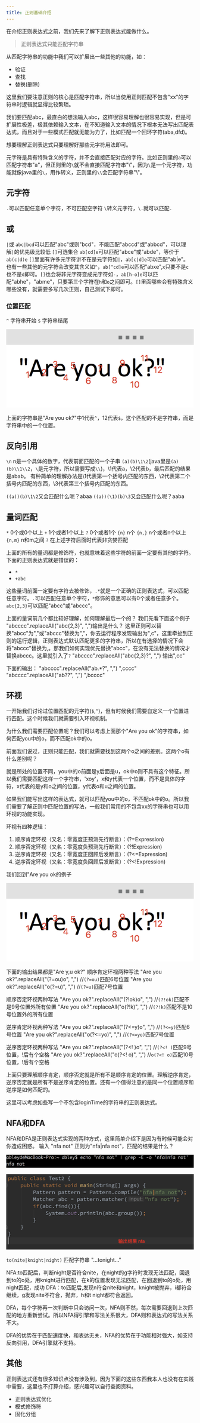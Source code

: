 ```yaml
---
title: 正则基础介绍
---
```


在介绍正则表达式之前，我们先来了解下正则表达式能做什么。

> 正则表达式只能匹配字符串

从匹配字符串的功能中我们可以扩展出一些其他的功能，如：
- 验证
- 查找
- 替换(删除)

这里我们要注意正则的核心是匹配字符串，所以当使用正则匹配不包含"xx"的字符串时逻辑就显得比较繁琐。

我们要匹配abc，最直白的想法输入abc，这样很容易理解也很容易实现，但是可扩展性极差，极其依赖输入文本，在不知道输入文本的情况下根本无法写出匹配表达式，而且对于一些模式匹配就无能为力了，比如匹配一个回环字符(aba,dfd)。

想要理解正则表达式只要理解好那些元字符用法即可。

元字符是具有特殊含义的字符，并不会直接匹配对应的字符。比如正则里的`a`可以匹配字符串"a"，但正则里的`\`就不会直接匹配字符串"\\"，因为`\`是一个元字符，功能就像java里的`\`，用作转义，正则里的`\\`会匹配字符串"\\"。

<!--more-->

## 元字符

`.`可以匹配任意单个字符，不可匹配空字符
`\`转义元字符，`\.`就可以匹配`.`

## 或
`|`或 `abc|bcd`可以匹配"abc"或则"bcd"，不能匹配"abccd"或"abbcd"，可以理解`|`的优先级比较低
`[]`可选集合 `ab[cd]e`可以匹配"abce"或"abde"，等价于`ab(c|d)e`
`[]`里面有许多元字符讲不在是元字符如`|`，`ab[c|d]e`可以匹配"ab|e"。也有一些其他的元字符会改变其含义如`^`，`ab[^cd]e`可以匹配"abxe",`x`只要不是`c`也不是`d`即可。`[]`也会将非元字符变成元字符如`-`，`ab[h-o]e`可以匹配"abhe"，"abme"，只要第三个字符在`h`和`o`之间即可。`[]`里面哪些会有特殊含义哪些没有，就需要多写几次正则，自己测试下即可。


### 位置匹配
`^` 字符串开始
`$` 字符串结尾

![enter description here](./images/1534859488392.png)

上面的字符串是"Are you ok?"中1代表`^`，12代表`$`，这个匹配的不是字符串，而是字符串中的一个位置。

## 反向引用
`\n` n是一个具体的数字，代表前面匹配的一个子串
`(a)(b)\1\2`(java里是`(a)(b)\\1\\2`，`\`是元字符，所以需要写成`\\`)，\1代表a，\2代表b，最后匹配的结果是abab。
有种简单的理解办法是\1代表第一个括号内匹配的东西，\2代表第二个括号内匹配的东西，\3代表第三个括号内匹配的东西。

`((a))(b)\1\2`又会匹配什么呢？abaa
`((a))(\1)(b)\3`又会匹配什么呢？aaba


## 量词匹配
`*` 0个或0个以上
`+` 1个或者1个以上
`?` 0个或者1个
`{n}` n个
`{n,}` n个或者n个以上
`{n,m}` n和m之间
`?` 在上述字符后面时代表非贪婪匹配

上面的所有的量词都是修饰符，也就意味着这些字符的前面一定要有其他的字符。下面的正则表达式就是错误的：
- `*`
- `+abc`

这些量词前面一定要有字符去被修饰，`.*`就是一个正确的正则表达式，可以匹配任意字符。`.`可以匹配任意单个字符，`*`修饰的意思可以有0个或者任意多个。`abc{2,3}`可以匹配"abcc"或"abccc"。

上面的量词前几个都比较好理解，如何理解最后一个的？
我们先看下面这个例子
"abcccc".replaceAll("abc{2,3}", ",")输出是什么？
这里正则可以替换"abcc"为","或"abccc"替换为","，你去运行程序发现输出为",c"，这里牵扯到正则的运行逻辑，正则表达式默认匹配更多的字符串，所以在有选择的情况下会将"abccc"替换为,。那我们如何实现优先替换"abcc"，在没有无法替换的情况才替换abccc。这里就引入了`?`
"abcccc".replaceAll("abc{2,3}?", ",")  输出",cc"

下面的输出：
"abcccc".replaceAll("ab.*?", ",") ",cccc"
"abcccc".replaceAll("ab??", ",") ",bcccc"

## 环视
一开始我们讨论过位置匹配的元字符(`$`,`^`)，但有时候我们需要自定义一个位置进行匹配。这个时候我们就需要引入环视机制。

为什么我们需要匹配位置呢？我们可以考虑上面那个"Are you ok"的字符串，如何匹配you中的o，而不匹配ok中的o。

前面我们说过，正则只能匹配，我们就需要找到这两个o之间的差别。这两个o有什么差别呢？

就是所处的位置不同，you中的o前面是y后面是u，ok中o则不具有这个特征。所以我们需要匹配这样一个字符串，'xoy'，x和y代表一个位置，而不是具体的字符，x代表的是y和o之间的位置，y代表o和u之间的位置。

如果我们能写出这样的表达式，就可以匹配you中的o，不匹配ok中的o。所以我们需要了解正则中匹配位置的写法，一般我们常用的不包含xx的字符串也可以用环视的功能实现。

环视有四种逻辑：
1. 顺序肯定环视（又名：零宽度正预测先行断言）：(?=Expression)
2. 顺序否定环视（又名：零宽度负预测先行断言）：(?!Expression)
3. 逆序肯定环视（又名：零宽度正回顾后发断言）：(?<=Expression)
4. 逆序否定环视（又名：零宽度负回顾后发断言）：(?<!Expression)


我们回到"Are you ok的例子

![Are you ok](./images/1534859488392.png)

下面的输出结果都是"Are y,u ok?"
顺序肯定环视两种写法
"Are you ok?".replaceAll("(?=ou)o", ",")   //`(?=ou)`匹配6号位置
"Are you ok?".replaceAll("o(?=u)", ",")    //`(?=u)`匹配7号位置

顺序否定环视两种写法
"Are you ok?".replaceAll("(?!ok)o", ",")  //`(?!ok)`匹配不是9号位置外所有位置
"Are you ok?".replaceAll("o(?!k)", ",")   //`(?!k)`匹配不是10号位置外的所有位置

逆序肯定环视两种写法
"Are you ok?".replaceAll("(?<=y)o", ",")  //`(?<=y)`匹配6号位置
"Are you ok?".replaceAll("o(?<=yo)", ",")  //`(?<=yo)`匹配7号位置

逆序否定环视两种写法
"Are you ok?".replaceAll("(?<! )o", ",") //`(?<! )`匹配9号位置，!后有个空格
"Are you ok?".replaceAll("o(?<! o)", ",") //`o(?<! o)`匹配10号位置，!后有个空格

上面只要理解顺序肯定，顺序否定就是所有不是顺序肯定的位置。理解逆序肯定，逆序否定就是所有不是逆序肯定的位置。还有一个值得注意的是同一个位置顺序和逆序是如何匹配的。

这里可以考虑如些写一个不包含loginTime的字符串的正则表达式。

## NFA和DFA
NFA和DFA是正则表达式实现的两种方式，这里简单介绍下是因为有时候可能会对你造成困惑。
输入 "nfa not" 正则为"nfa|nfa not"，匹配的结果是什么？

![DFA](./images/1534859553492.png)

![NFA](./images/1534859540083.png)


`to(nite|knight|night)` 匹配字符串   "…tonight…"

NFA:to匹配后，判断night是否符合nite，在night的g字符时发现无法匹配，回退到to的o处，用knight进行匹配，在k的位置发现无法匹配，在回退到to的o处，用night匹配，成功
DFA：to匹配后,发现n符合nite和night，knight被抛弃，i都符合继续，g发现nite不符合，抛弃，h和t night都符合返回。

DFA，每个字符再一次判断中只会访问一次，NFA则不然，每次需要回退到上次匹配的地方重新尝试。所以NFA得引擎和写法关系很大，DFA则和表达式的写法关系不大。

DFA的优势在于匹配速度快，和表达无关，NFA的优势在于功能相对强大，如支持反向引用，DFA引擎就不支持。

## 其他

正则表达式还有很多知识点没有涉及到，因为下面的这些东西我本人也没有在实践中需要，这里也不打算介绍，感兴趣可以自行查阅资料。
- 正则表达式优化
- 模式修饰符
- 固化分组


